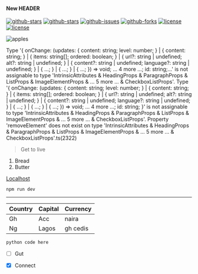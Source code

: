 #### New HEADER

[![github-stars](https://img.shields.io/github/stars/facebook/react?style=flat)](https://github.com/facebook/react/stargazers) [![github-stars](https://img.shields.io/github/stars/facebook/react?style=plastic)](https://github.com/facebook/react/stargazers) [![github-issues](https://img.shields.io/github/issues/facebook/react?style=for-the-badge)](https://github.com/facebook/react/issues) [![github-forks](https://img.shields.io/github/forks/facebook/react?style=for-the-badge)](https://github.com/facebook/react/network/members) [![license](https://img.shields.io/github/license/facebook/react?style=for-the-badge)](https://github.com/facebook/react/blob/main/LICENSE) [![license](https://img.shields.io/github/license/facebook/react?style=social)](https://github.com/facebook/react/blob/main/LICENSE)

![apples](https://cdn.pixabay.com/photo/2016/04/02/09/43/apple-1302430_1280.jpg)

Type '{ onChange: (updates: { content: string; level: number; } | { content: string; } | { items: string[]; ordered: boolean; } | { url?: string | undefined; alt?: string | undefined; } | { content?: string | undefined; language?: string | undefined; } | { ...; } | { ...; } | { ...; }) => void; ... 4 more ...; id: string;...' is not assignable to type 'IntrinsicAttributes & HeadingProps & ParagraphProps & ListProps & ImageElementProps & ... 5 more ... & CheckboxListProps'.
  Type '{ onChange: (updates: { content: string; level: number; } | { content: string; } | { items: string[]; ordered: boolean; } | { url?: string | undefined; alt?: string | undefined; } | { content?: string | undefined; language?: string | undefined; } | { ...; } | { ...; } | { ...; }) => void; ... 4 more ...; id: string; }' is not assignable to type 'IntrinsicAttributes & HeadingProps & ParagraphProps & ListProps & ImageElementProps & ... 5 more ... & CheckboxListProps'.
    Property 'removeElement' does not exist on type 'IntrinsicAttributes & HeadingProps & ParagraphProps & ListProps & ImageElementProps & ... 5 more ... & CheckboxListProps'.ts(2322)

> Get to live

1. Bread
1. Butter

[Localhost](http://localhost:3000/editor)

`npm run dev`

---

Country | Capital | Currency
--- | --- | ---
Gh | Acc | naira
Ng | Lagos | gh cedis

```bash
python code here
```

- [ ] Gut
- [x] Connect


